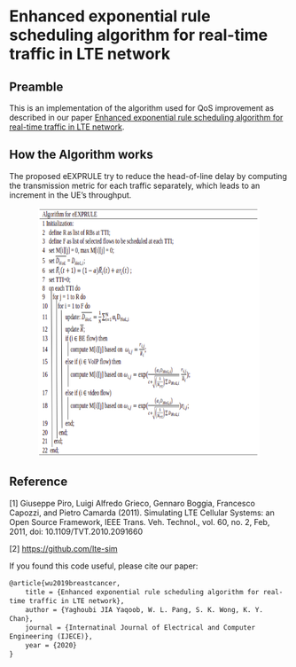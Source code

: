 # Enhanced exponential rule scheduling algorithm for real-time traffic in LTE network

## Preamble
This is an implementation of the algorithm used for QoS improvement as described in our paper [Enhanced exponential rule scheduling algorithm for real-time traffic in LTE network](http://doi.org/10.11591/ijece.v10i2.pp1993-2002). 

## How the Algorithm works
The  proposed  eEXPRULE  try  to  reduce  the  head-of-line  delay  by  computing  the  transmission metric  for  each  traffic separately,  which  leads  to  an  increment in the UE’s throughput. 
<p align="center">
<img src="algo.png" alt="mvs-flow" class="center" width="400"  height="450"/>
</p>


## Reference
<a id="1">[1]</a>
Giuseppe Piro, Luigi Alfredo Grieco, Gennaro Boggia, Francesco Capozzi, and Pietro Camarda  (2011).
Simulating LTE Cellular Systems: an Open Source Framework, IEEE Trans. Veh. Technol., vol. 60, no. 2, Feb, 2011, doi: 10.1109/TVT.2010.2091660

<a id="1">[2]</a>
https://github.com/lte-sim

If you found this code useful, please cite our paper:

    @article{wu2019breastcancer, 
        title = {Enhanced exponential rule scheduling algorithm for real-time traffic in LTE network},
        author = {Yaghoubi JIA Yaqoob, W. L. Pang, S. K. Wong, K. Y. Chan}, 
        journal = {Internatinal Journal of Electrical and Computer Engineering (IJECE)},
        year = {2020}
    }